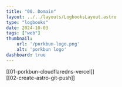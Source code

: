 ```yaml
---
title: "00. Domain"
layout: ../../layouts/LogbooksLayout.astro
type: "logbooks"
date: 2024-10-03
tags: ["web"]
thumbnail:
	url: '/porkbun-logo.png'
	alt: 'porkbun logo'
dashboard: true
---
```

[[01-porkbun-cloudflaredns-vercel]]  
[[02-create-astro-git-push]]